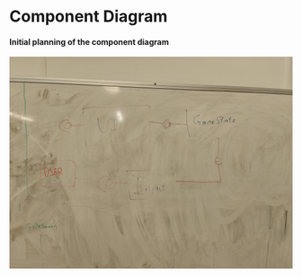 # Component Diagram
#### Initial planning of the component diagram

![component diagram](component.jpg)
